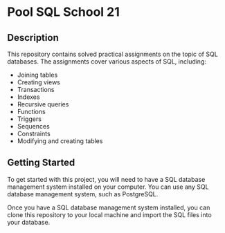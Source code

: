# Pool SQL School 21

## Description

This repository contains solved practical assignments on the topic of SQL databases. The assignments cover various aspects of SQL, including:

- Joining tables
- Creating views
- Transactions
- Indexes
- Recursive queries
- Functions
- Triggers
- Sequences
- Constraints
- Modifying and creating tables

## Getting Started

To get started with this project, you will need to have a SQL database management system installed on your computer. You can use any SQL database management system, such as PostgreSQL.

Once you have a SQL database management system installed, you can clone this repository to your local machine and import the SQL files into your database.
